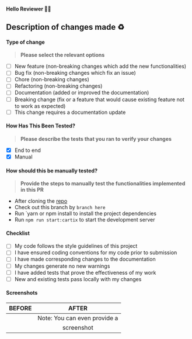 #### Hello Reviewer ✋🏽 
## Description of changes made ♻️

#### Type of change

> **Please select the relevant options**

- [ ] New feature (non-breaking changes which add the new functionalities)
- [ ] Bug fix (non-breaking changes which fix an issue)
- [ ] Chore (non-breaking changes)
- [ ] Refactoring (non-breaking changes)
- [ ] Documentation (added or improved the documentation)
- [ ] Breaking change (fix or a feature that would cause existing feature not to work as expected)
- [ ] This change requires a documentation update

#### How Has This Been Tested?

> **Please describe the tests that you ran to verify your changes**

- [x] End to end
- [x] Manual

#### How should this be manually tested?

> **Provide the steps to manually test the functionalities implemented in this PR**

- After cloning the [repo](https://github.com/Paskab012/cartix-web1.git)
- Check out this branch by `branch here`
- Run `yarn or npm install to install the project dependencies
- Run `npm run start:cartix` to start the development server

#### Checklist

- [ ] My code follows the style guidelines of this project
- [ ] I have ensured coding conventions for my code prior to submission
- [ ] I have made corresponding changes to the documentation
- [ ] My changes generate no new warnings
- [ ] I have added tests that prove the effectiveness of my work
- [ ] New and existing tests pass locally with my changes

#### Screenshots

|        BEFORE                  |                     AFTER       |
| :----------------------------: | :-----------------------------: |
|                                | Note: You can even provide a    |
|                                | screenshot                      |  
                          
